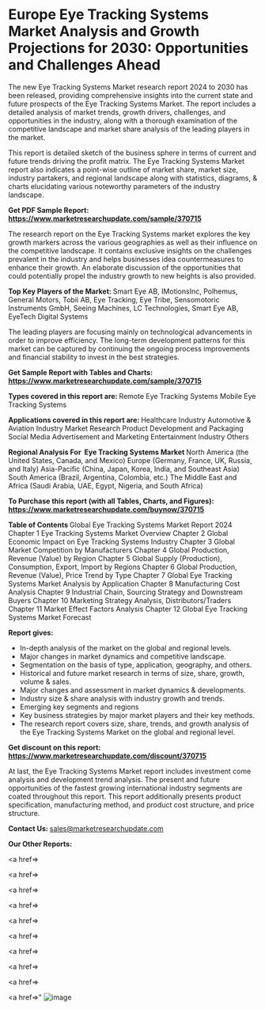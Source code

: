 # Europe Eye Tracking Systems Market Analysis and Growth Projections for 2030: Opportunities and Challenges Ahead

The new Eye Tracking Systems Market research report 2024 to 2030 has been released, providing comprehensive insights into the current state and future prospects of the Eye Tracking Systems Market. The report includes a detailed analysis of market trends, growth drivers, challenges, and opportunities in the industry, along with a thorough examination of the competitive landscape and market share analysis of the leading players in the market.

This report is detailed sketch of the business sphere in terms of current and future trends driving the profit matrix. The Eye Tracking Systems Market report also indicates a point-wise outline of market share, market size, industry partakers, and regional landscape along with statistics, diagrams, &amp; charts elucidating various noteworthy parameters of the industry landscape.

<strong><b>Get PDF Sample Report: <a href=https://www.marketresearchupdate.com/sample/370715>https://www.marketresearchupdate.com/sample/370715</a></b></strong>

The research report on the Eye Tracking Systems market explores the key growth markers across the various geographies as well as their influence on the competitive landscape. It contains exclusive insights on the challenges prevalent in the industry and helps businesses idea countermeasures to enhance their growth. An elaborate discussion of the opportunities that could potentially propel the industry growth to new heights is also provided.

<strong><b>Top Key Players of the Market:
</b></strong>Smart Eye AB, IMotionsInc, Polhemus, General Motors, Tobii AB, Eye Tracking, Eye Tribe, Sensomotoric Instruments GmbH, Seeing Machines, LC Technologies, Smart Eye AB, EyeTech Digital Systems<strong><b>
</b></strong>

The leading players are focusing mainly on technological advancements in order to improve efficiency. The long-term development patterns for this market can be captured by continuing the ongoing process improvements and financial stability to invest in the best strategies.

<strong><b>Get Sample Report with Tables and Charts: <a href=https://www.marketresearchupdate.com/sample/370715>https://www.marketresearchupdate.com/sample/370715</a></b></strong>

<strong><b>Types covered in this report are:
</b></strong>Remote Eye Tracking Systems
Mobile Eye Tracking Systems<strong><b>
</b></strong>

<strong><b>Applications covered in this report are:
</b></strong>Healthcare Industry
Automotive & Aviation Industry
Market Research
Product Development and Packaging
Social Media
Advertisement and Marketing
Entertainment Industry
Others<strong><b>
</b></strong>

<strong><b>Regional Analysis For  Eye Tracking Systems Market</b></strong><strong><b>
</b></strong>North America (the United States, Canada, and Mexico)
Europe (Germany, France, UK, Russia, and Italy)
Asia-Pacific (China, Japan, Korea, India, and Southeast Asia)
South America (Brazil, Argentina, Colombia, etc.)
The Middle East and Africa (Saudi Arabia, UAE, Egypt, Nigeria, and South Africa)

<strong><b>To Purchase this report (with all Tables, Charts, and Figures): <a href=https://www.marketresearchupdate.com/buynow/370715>https://www.marketresearchupdate.com/buynow/370715</a></b></strong>

<strong><b>Table of Contents</b></strong><strong><b>
</b></strong>Global Eye Tracking Systems Market Report 2024
Chapter 1 Eye Tracking Systems Market Overview
Chapter 2 Global Economic Impact on Eye Tracking Systems Industry
Chapter 3 Global Market Competition by Manufacturers
Chapter 4 Global Production, Revenue (Value) by Region
Chapter 5 Global Supply (Production), Consumption, Export, Import by Regions
Chapter 6 Global Production, Revenue (Value), Price Trend by Type
Chapter 7 Global Eye Tracking Systems Market Analysis by Application
Chapter 8 Manufacturing Cost Analysis
Chapter 9 Industrial Chain, Sourcing Strategy and Downstream Buyers
Chapter 10 Marketing Strategy Analysis, Distributors/Traders
Chapter 11 Market Effect Factors Analysis
Chapter 12 Global Eye Tracking Systems Market Forecast

<strong><b>Report gives:</b></strong>

- In-depth analysis of the market on the global and regional levels.
- Major changes in market dynamics and competitive landscape.
- Segmentation on the basis of type, application, geography, and others.
- Historical and future market research in terms of size, share, growth, volume &amp; sales.
- Major changes and assessment in market dynamics &amp; developments.
- Industry size &amp; share analysis with industry growth and trends.
- Emerging key segments and regions
- Key business strategies by major market players and their key methods.
- The research report covers size, share, trends, and growth analysis of the Eye Tracking Systems Market on the global and regional level.

<strong><b>Get discount on this report: <a href=https://www.marketresearchupdate.com/discount/370715>https://www.marketresearchupdate.com/discount/370715</a></b></strong>

At last, the Eye Tracking Systems Market report includes investment come analysis and development trend analysis. The present and future opportunities of the fastest growing international industry segments are coated throughout this report. This report additionally presents product specification, manufacturing method, and product cost structure, and price structure.

<strong><b>Contact Us:
</b></strong>sales@marketresearchupdate.com

<strong>Our Other Reports:</strong>

<a href=></a>

<a href=></a>

<a href=></a>

<a href=></a>

<a href=></a>

<a href=></a>

<a href=></a>

<a href=></a>

<a href=></a>

<a href=></a>"
![image](https://github.com/Gayatrikarjule/Market-Analysis-360/assets/97346546/9c6190d7-3925-429c-af02-2c7833ddfa1b)
